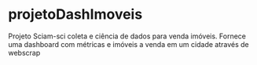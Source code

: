 # projetoDashImoveis
 Projeto Sciam-sci coleta e ciência de dados para venda imóveis. Fornece uma dashboard com métricas e imóveis a venda em um cidade através de webscrap
